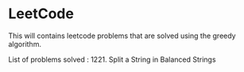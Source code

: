 # LeetCode
This will contains leetcode problems that are solved using the greedy algorithm. 

List of problems solved : 
1221. Split a String in Balanced Strings
